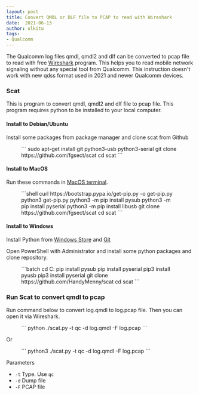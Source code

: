 ```yaml
---
layout: post
title: Convert QMDL or DLF file to PCAP to read with Wireshark
date:  2021-06-13
author: olkitu
tags:
- Qualcomm
---
```


The Qualcomm log files qmdl, qmdl2 and dlf can be converted to pcap file to read with free [Wireshark](https://www.wireshark.org/) program. This helps you to read mobile network signaling without any special tool from Qualcomm. This instruction doesn't work with new qdss format used in 2021 and newer Qualcomm devices.

<!-- more -->

### Scat

This is program to convert qmdl, qmdl2 and dlf file to pcap file. This program requires python to be installed to your local computer.

#### Install to Debian/Ubuntu

Install some packages from package manager and clone scat from Github

<figure class="highlight">
```
sudo apt-get install git python3-usb python3-serial
git clone https://github.com/fgsect/scat
cd scat
```
</figure>

#### Install to MacOS

Run these commands in [MacOS terminal](https://support.apple.com/guide/terminal/open-or-quit-terminal-apd5265185d-f365-44cb-8b09-71a064a42125/mac).

<figure class="highlight">
```shell
curl https://bootstrap.pypa.io/get-pip.py -o get-pip.py
python3 get-pip.py
python3 -m pip install pysub
python3 -m pip install pyserial
python3 -m pip install libusb
git clone https://github.com/fgsect/scat
cd scat
```
</figure>

#### Install to Windows

Install Python from [Windows Store](https://www.microsoft.com/en-us/p/python-38/9mssztt1n39l#activetab=pivot:overviewtab) and [Git](https://git-scm.com/)

Open PowerShell with Administrator and install some python packages and clone repository.

<figure class="highlight">
```batch
cd C:
pip install pysub
pip install pyserial
pip3 install pyusb
pip3 install pyserial
git clone https://github.com/HandyMenny/scat
cd scat
```
</figure>

### Run Scat to convert qmdl to pcap

Run command below to convert log.qmdl to log.pcap file. Then you can open it via Wireshark.

<figure class="highlight">
```
python ./scat.py -t qc -d log.qmdl -F log.pcap
```
</figure>

Or

<figure class="highlight">
```
python3 ./scat.py -t qc -d log.qmdl -F log.pcap
```
</figure>

Parameters

* `-t` Type. Use `qc`
* `-d` Dump file
* `-F` PCAP file